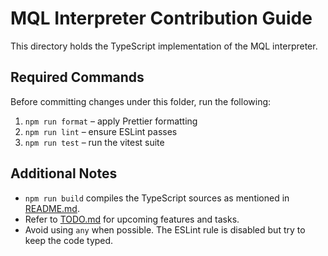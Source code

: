 # MQL Interpreter Contribution Guide

This directory holds the TypeScript implementation of the MQL interpreter.

## Required Commands

Before committing changes under this folder, run the following:

1. `npm run format` – apply Prettier formatting
2. `npm run lint` – ensure ESLint passes
3. `npm run test` – run the vitest suite

## Additional Notes

- `npm run build` compiles the TypeScript sources as mentioned in [README.md](README.md).
- Refer to [TODO.md](TODO.md) for upcoming features and tasks.
- Avoid using `any` when possible. The ESLint rule is disabled but try to keep the code typed.
